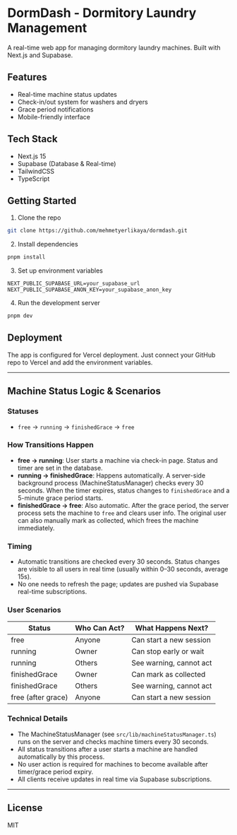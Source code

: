 # DormDash - Dormitory Laundry Management

A real-time web app for managing dormitory laundry machines. Built with Next.js and Supabase.

## Features

- Real-time machine status updates
- Check-in/out system for washers and dryers
- Grace period notifications
- Mobile-friendly interface

## Tech Stack

- Next.js 15
- Supabase (Database & Real-time)
- TailwindCSS
- TypeScript

## Getting Started

1. Clone the repo
```bash
git clone https://github.com/mehmetyerlikaya/dormdash.git
```

2. Install dependencies
```bash
pnpm install
```

3. Set up environment variables
```env
NEXT_PUBLIC_SUPABASE_URL=your_supabase_url
NEXT_PUBLIC_SUPABASE_ANON_KEY=your_supabase_anon_key
```

4. Run the development server
```bash
pnpm dev
```

## Deployment

The app is configured for Vercel deployment. Just connect your GitHub repo to Vercel and add the environment variables.

---

## Machine Status Logic & Scenarios

### Statuses
- `free` → `running` → `finishedGrace` → `free`

### How Transitions Happen
- **free → running**: User starts a machine via check-in page. Status and timer are set in the database.
- **running → finishedGrace**: Happens automatically. A server-side background process (MachineStatusManager) checks every 30 seconds. When the timer expires, status changes to `finishedGrace` and a 5-minute grace period starts.
- **finishedGrace → free**: Also automatic. After the grace period, the server process sets the machine to `free` and clears user info. The original user can also manually mark as collected, which frees the machine immediately.

### Timing
- Automatic transitions are checked every 30 seconds. Status changes are visible to all users in real time (usually within 0–30 seconds, average 15s).
- No one needs to refresh the page; updates are pushed via Supabase real-time subscriptions.

### User Scenarios
| Status           | Who Can Act?         | What Happens Next?                |
|------------------|----------------------|-----------------------------------|
| free             | Anyone               | Can start a new session           |
| running          | Owner                | Can stop early or wait            |
| running          | Others               | See warning, cannot act           |
| finishedGrace    | Owner                | Can mark as collected             |
| finishedGrace    | Others               | See warning, cannot act           |
| free (after grace)| Anyone              | Can start a new session           |

### Technical Details
- The MachineStatusManager (see `src/lib/machineStatusManager.ts`) runs on the server and checks machine timers every 30 seconds.
- All status transitions after a user starts a machine are handled automatically by this process.
- No user action is required for machines to become available after timer/grace period expiry.
- All clients receive updates in real time via Supabase subscriptions.

---

## License

MIT